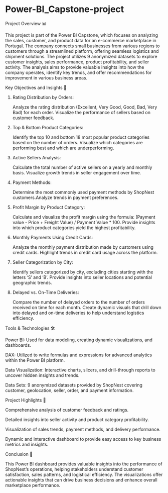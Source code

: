 # Power-BI_Capstone-project
Project Overview 📊

This project is part of the Power BI Capstone, which focuses on analyzing the sales, customer, and product data for an e-commerce marketplace in Portugal.
The company connects small businesses from various regions to customers through a streamlined platform, offering seamless logistics and shipment solutions.
The project utilizes 9 anonymized datasets to explore customer insights, sales performance, product profitability, and seller activity. 
The analysis aims to provide valuable insights into how the company operates, identify key trends, and offer recommendations for improvement in various business areas.

Key Objectives and Insights 🎯
1. Rating Distribution by Orders:

   Analyze the rating distribution (Excellent, Very Good, Good, Bad, Very Bad) for each order. Visualize the performance of sellers based on customer feedback.

2. Top & Bottom Product Categories:

   Identify the top 10 and bottom 18 most popular product categories based on the number of orders. Visualize which categories are performing best and which are underperforming.

3. Active Sellers Analysis:

   Calculate the total number of active sellers on a yearly and monthly basis. Visualize growth trends in seller engagement over time.

4. Payment Methods:

   Determine the most commonly used payment methods by ShopNest customers.Analyze trends in payment preferences.

5. Profit Margin by Product Category:

   Calculate and visualize the profit margin using the formula:
   (Payment value - Price + Freight Value) / Payment Value * 100.
   Provide insights into which product categories yield the highest profitability.

6. Monthly Payments Using Credit Cards:

   Analyze the monthly payment distribution made by customers using credit cards. Highlight trends in credit card usage across the platform.

7. Seller Categorization by City:

   Identify sellers categorized by city, excluding cities starting with the letters ‘S’ and ‘B’. Provide insights into seller locations and potential geographic trends.

8. Delayed vs. On-Time Deliveries:

   Compare the number of delayed orders to the number of orders received on time for each month. Create dynamic visuals that drill down into delayed and on-time deliveries to help understand logistics efficiency.

Tools & Technologies 🛠️
   
Power BI: Used for data modeling, creating dynamic visualizations, and dashboards.

DAX: Utilized to write formulas and expressions for advanced analytics within the Power BI platform.

Data Visualization: Interactive charts, slicers, and drill-through reports to uncover hidden insights and trends.

Data Sets: 9 anonymized datasets provided by ShopNest covering customer, geolocation, seller, order, and payment information.

Project Highlights 🌟

Comprehensive analysis of customer feedback and ratings.

Detailed insights into seller activity and product category profitability.

Visualization of sales trends, payment methods, and delivery performance.

Dynamic and interactive dashboard to provide easy access to key business metrics and insights.

Conclusion 📝

This Power BI dashboard provides valuable insights into the performance of ShopNest’s operations, helping stakeholders understand customer satisfaction, sales patterns, and logistical efficiency. The visualizations offer actionable insights that can drive business decisions and enhance overall marketplace performance.
